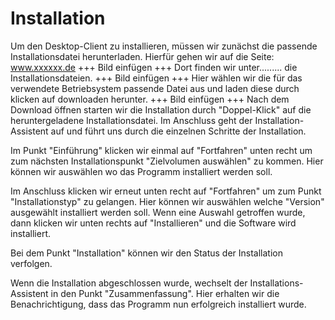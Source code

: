 # Installation

Um den Desktop-Client zu installieren, müssen wir zunächst die passende Installationsdatei herunterladen.
Hierfür gehen wir auf die Seite: www.xxxxxx.de
+++ Bild einfügen +++
Dort finden wir unter......... die Installationsdateien.
+++ Bild einfügen +++
Hier wählen wir die für das verwendete Betriebsystem passende Datei aus und laden diese durch klicken auf downloaden herunter.
+++ Bild einfügen +++
Nach dem Download öffnen starten wir die Installation durch "Doppel-Klick" auf die heruntergeladene Installationsdatei.
Im Anschluss geht der Installation-Assistent auf und führt uns durch die einzelnen Schritte der Installation.


Im Punkt "Einführung" klicken wir einmal auf "Fortfahren" unten recht um zum nächsten Installationspunkt "Zielvolumen auswählen" zu kommen.
Hier können wir auswählen wo das Programm installiert werden soll.


Im Anschluss klicken wir erneut unten recht auf "Fortfahren" um zum Punkt "Installationstyp" zu gelangen.
Hier können wir auswählen welche "Version" ausgewählt installiert werden soll. Wenn eine Auswahl getroffen wurde, dann klicken wir unten rechts auf
"Installieren" und die Software wird installiert.


Bei dem Punkt "Installation" können wir den Status der Installation verfolgen.


Wenn die Installation abgeschlossen wurde, wechselt der Installations-Assistent in den Punkt "Zusammenfassung".
Hier erhalten wir die Benachrichtigung, dass das Programm nun erfolgreich installiert wurde.

